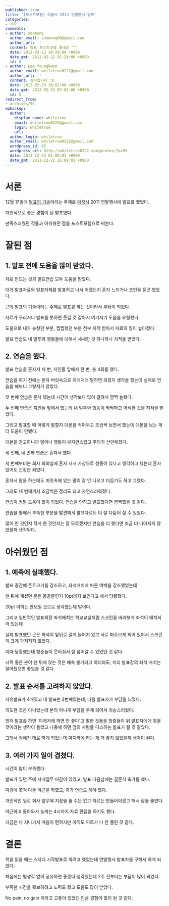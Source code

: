 ```yaml
---
published: true
title: '[포스트모템] 아꿈사 2011 연말행사 발표'
categories:
- 기타
comments:
- author: soomong
  author_email: soomong80@gmail.com
  author_url: ''
  content: 발표 포스트모템 좋네요 ^^!
  date: 2012-02-22 10:29:00 +0900
  date_gmt: 2012-02-22 01:29:00 +0900
  id: 4
- author: Lee Youngkwon
  author_email: whiletrue0222@gmail.com
  author_url: ''
  content: 감사합니다 :D
  date: 2012-02-23 16:02:00 +0900
  date_gmt: 2012-02-23 07:02:00 +0900
  id: 5
redirect_from:
- archives/95
wpbackup:
  author:
    display_name: whiletrue
    email: whiletrue0222@gmail.com
    login: whiletrue
    url: ''
  author_login: whiletrue
  author_email: whiletrue0222@gmail.com
  wordpress_id: 95
  wordpress_url: http://whiletrue0222.com/pnotes/?p=95
  date: 2011-12-23 01:09:01 +0900
  date_gmt: 2011-12-22 16:09:01 +0900
---
```


# 서론

12월 17일에 [발표의 기술](http://whiletrue0222.com/pnotes/archives/93)이라는 주제로
[아꿈사](http://cafe.naver.com/architect1) 2011 연말행사에 발표를 했었다.

개인적으로 좋은 경험이 된 발표였다.

만족스러웠던 것들과 아쉬웠던 점을 포스트모템으로 써본다.

# 잘된 점

## 1. 발표 전에 도움을 많이 받았다.

자료 만드는 것과 발표연습 모두 도움을 받았다.

대게 발표자료와 발표자체를 발표하고 나서 어땠는지 혼자 느끼거나 조언을 듣곤 했었다.

근데 발표의 기술이라는 주제로 발표를 하는 것이라서 부담이 되었다.

자료가 구리거나 발표를 못하면 웃길 것 같아서 여기저기 도움을 요청했다.

도움으로 내가 놓쳤던 부분, 찝찝했던 부분 전부 지적 받아서 자료의 질이 높아졌다.

발표 연습도 내 말투와 행동들에 대해서 세세한 것 하나하나 지적을 받았다.



## 2. 연습을 했다.

발표 연습을 혼자서 세 번, 지인들 앞에서 한 번, 총 4회를 했다.

연습을 하기 전에는 혼자 머릿속으로 이래저래 말하면 되겠지 생각을 했는데 실제로 연습을 해보니 그렇지가 않았다.

첫 번째 연습은 혼자 했는데 시간이 생각보다 많이 걸려서 깜짝 놀랐다.

두 번째 연습은 지인들 앞에서 했는데 내 말투와 행동이 딱딱하고 어색한 것을 지적을 받았다.

그리고 발표할 때 어떻게 말할지 대본을 적어두고 조금씩 보면서 했는데 대본을 보는 게 더 도움이 안됐다.

대본을 참고하니까 말이나 행동이 부자연스럽고 주의가 산만해졌다.

세 번째, 네 번째 연습은 혼자서 했다.

세 번째부터는 회사 회의실에 혼자 서서 가상으로 청중이 있다고 생각하고 했는데 혼자 있어도 긴장은 되었다.

혼자서 말을 하는데도 머릿속에 있는 말이 잘 안 나오고 더듬기도 하고 그랬다.

그래도 네 번째까지 조금씩은 정리도 되고 자연스러워졌다.

연습이 정말 도움이 많이 되었다. 연습을 안하고 발표했다면 끔찍했을 것 같다.

연습을 통해서 부족한 부분을 발견해서 발표자료도 더 잘 다듬어 질 수 있었다.

많이 한 것인지 적게 한 것인지는 잘 모르겠지만 연습을 더 했다면 조금 더 나아지지 않았을까 생각된다.



# 아쉬웠던 점

## 1. 예측에 실패했다.

발표 중간에 폰트크기를 강조하고, 좌석배치에 따른 여백을 강조했었는데

맨 뒤에 계셨던 분은 몽골분인지 10pt까지 보인다고 해서 당황했다.

20pt 이하는 안보일 것으로 생각했는데 말이다.

그리고 일반적인 발표회장 좌석배치는 학교교실처럼 스크린을 바라보게 좌석이 배치되어 있는데

실제 발표했던 곳은 좌석이 앞뒤로 길게 늘어져 있고 서로 마주보게 되어 있어서 스크린이 크게 가져지지 않았다.

이때 당황했는데 청중들이 웃어줘서 잘 넘어갈 수 있었던 것 같다.

시력 좋은 분이 맨 뒤에 앉는 것은 예측 불가라고 하더라도, 미리 발표장의 좌석 배치는 알아뒀으면 좋았을 것 같다.



## 2. 발표 순서를 고려하지 않았다.

자유발표가 4개였고 내 발표는 2번째였는데, 다음 발표자가 부담을 느꼈다.

의도한 것은 아니었는데 본의 아니게 부담을 주게 되어서 죄송스러웠다.

먼저 발표를 하면 '이래저래 하면 안 좋다'고 말한 것들을 청중들이 뒤 발표자에게 찾을 것이라는 생각이 들었고 나중에 하면 앞의 사람들
디스하는 발표가 될 것 같았다.

그래서 정해진 데로 하게 되었는데 마지막에 하는 게 더 좋지 않았을까 생각이 된다.



## 3. 여러 가지 일이 겹쳤다.

시간이 많이 부족했다.

발표가 있던 주에 사내업무 마감이 있었고, 발표 다음날에는 결혼식 축가를 했다.

마감에 쫓겨 다들 야근을 하였고, 축가 연습도 해야 했다.

개인적인 일로 회사 업무에 지장을 줄 수는 없고 자료는 만들어야겠고 해서 잠을 줄였다.

야근하고 돌아와서 늦게는 4시까지 자료 편집을 하기도 했다.

지금은 다 지나가서 마음이 편하지만 아직도 피로가 다 안 풀린 것 같다.



# 결론

책을 읽을 때는 스터디 시작발표로 하려고 했었는데 연말행사 발표자를 구해서 하게 되었다.

처음에는 별생각 없이 공유하면 좋겠다 생각했는데 2주 전부터는 부담이 많이 되었다.

부족한 시간을 확보하려고 노력도 했고 도움도 많이 받았다.

No pain, no gain 이라고 고통이 있었던 만큼 경험이 많이 된 것 같다.
